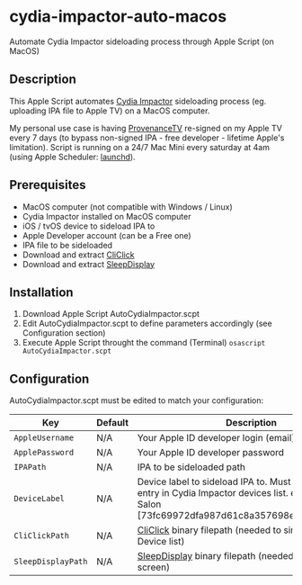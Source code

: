 # cydia-impactor-auto-macos
Automate Cydia Impactor sideloading process through Apple Script (on MacOS)

## Description
This Apple Script automates [Cydia Impactor](http://www.cydiaimpactor.com/) sideloading process (eg. uploading IPA file to Apple TV) on a MacOS computer.

My personal use case is having [ProvenanceTV](https://github.com/Provenance-Emu/Provenance) re-signed on my Apple TV every 7 days (to bypass non-signed IPA - free developer - lifetime Apple's limitation). Script is running on a 24/7 Mac Mini every saturday at 4am (using Apple Scheduler: [launchd](http://www.launchd.info/)).

## Prerequisites

* MacOS computer (not compatible with Windows / Linux)
* Cydia Impactor installed on MacOS computer
* iOS / tvOS device to sideload IPA to
* Apple Developer account (can be a Free one)
* IPA file to be sideloaded
* Download and extract [CliClick](https://github.com/BlueM/cliclick)
* Download and extract [SleepDisplay](https://github.com/bigkm/SleepDisplay/zipball/master)

## Installation

1. Download Apple Script AutoCydiaImpactor.scpt
2. Edit AutoCydiaImpactor.scpt to define parameters accordingly (see Configuration section)
3. Execute Apple Script throught the command (Terminal) `osascript AutoCydiaImpactor.scpt`

## Configuration

AutoCydiaImpactor.scpt must be edited to match your configuration:

| Key | Default | Description |
| --- | --- | --- |
| `AppleUsername` | N/A | Your Apple ID developer login (email)|
| `ApplePassword` | N/A | Your Apple ID developer password |
| `IPAPath` | N/A | IPA to be sideloaded path|
| `DeviceLabel` | N/A | Device label to sideload IPA to. Must match one of the entry in Cydia Impactor devices list. e.g. "Apple TV Salon [73fc69972dfa987d61c8a357698e1833fa6f9cd7]"|
| `CliClickPath` | N/A | [CliClick](https://github.com/BlueM/cliclick) binary filepath (needed to simulate click on Device list)|
| `SleepDisplayPath` | N/A | [SleepDisplay](https://github.com/bigkm/SleepDisplay/zipball/master) binary filepath (needed to wakeup screen)|

